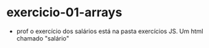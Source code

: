 # exercicio-01-arrays
- prof o exercício dos salários está na pasta exercícios JS. Um html chamado "salário"
